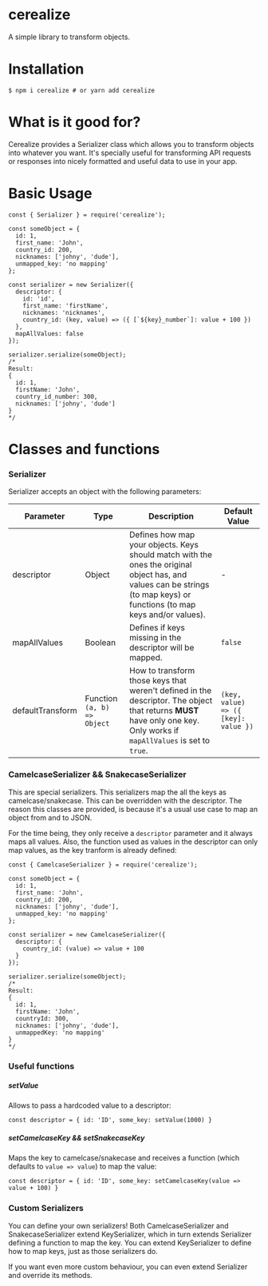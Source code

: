 # cerealize

A simple library to transform objects.

# Installation

```
$ npm i cerealize # or yarn add cerealize
```

# What is it good for?

Cerealize provides a Serializer class which allows you to transform objects into whatever you want. It's specially useful for transforming API requests or responses into nicely formatted and useful data to use in your app.

# Basic Usage

```
const { Serializer } = require('cerealize');

const someObject = {
  id: 1,
  first_name: 'John',
  country_id: 200,
  nicknames: ['johny', 'dude'],
  unmapped_key: 'no mapping'
};

const serializer = new Serializer({
  descriptor: {
    id: 'id',
    first_name: 'firstName',
    nicknames: 'nicknames',
    country_id: (key, value) => ({ [`${key}_number`]: value + 100 })
  },
  mapAllValues: false
});

serializer.serialize(someObject);
/*
Result:
{
  id: 1,
  firstName: 'John',
  country_id_number: 300,
  nicknames: ['johny', 'dude']
}
*/
```

# Classes and functions

### Serializer

Serializer accepts an object with the following parameters:

| Parameter        | Type                        | Description                                                                                                                                                              | Default Value                        |
| ---------------- | --------------------------- | ------------------------------------------------------------------------------------------------------------------------------------------------------------------------ | ------------------------------------ |
| descriptor       | Object                      | Defines how map your objects. Keys should match with the ones the original object has, and values can be strings (to map keys) or functions (to map keys and/or values). | -                                    |
| mapAllValues     | Boolean                     | Defines if keys missing in the descriptor will be mapped.                                                                                                                | `false`                              |
| defaultTransform | Function `(a, b) => Object` | How to transform those keys that weren't defined in the descriptor. The object that returns **MUST** have only one key. Only works if `mapAllValues` is set to `true`.   | `(key, value) => ({ [key]: value })` |

### CamelcaseSerializer && SnakecaseSerializer

This are special serializers. This serializers map the all the keys as camelcase/snakecase. This can be overridden with the descriptor. The reason this classes are provided, is because it's a usual use case to map an object from and to JSON.

For the time being, they only receive a `descriptor` parameter and it always maps all values.
Also, the function used as values in the descriptor can only map values, as the key tranform is already defined:

```
const { CamelcaseSerializer } = require('cerealize');

const someObject = {
  id: 1,
  first_name: 'John',
  country_id: 200,
  nicknames: ['johny', 'dude'],
  unmapped_key: 'no mapping'
};

const serializer = new CamelcaseSerializer({
  descriptor: {
    country_id: (value) => value + 100
  }
});

serializer.serialize(someObject);
/*
Result:
{
  id: 1,
  firstName: 'John',
  countryId: 300,
  nicknames: ['johny', 'dude'],
  unmappedKey: 'no mapping'
}
*/
```

### Useful functions

##### setValue

Allows to pass a hardcoded value to a descriptor:

```
const descriptor = { id: 'ID', some_key: setValue(1000) }
```

##### setCamelcaseKey && setSnakecaseKey

Maps the key to camelcase/snakecase and receives a function (which defaults to `value => value`) to map the value:

```
const descriptor = { id: 'ID', some_key: setCamelcaseKey(value => value + 100) }
```

### Custom Serializers

You can define your own serializers! Both CamelcaseSerializer and SnakecaseSerializer extend KeySerializer, which in turn extends Serializer defining a function to map the key. You can extend KeySerializer to define how to map keys, just as those serializers do.

If you want even more custom behaviour, you can even extend Serializer and override its methods.
